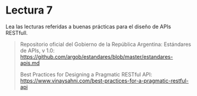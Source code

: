 # Lectura 7

Lea las lecturas referidas a buenas prácticas para el diseño de APIs RESTfull.

> Repositorio oficial del Gobierno de la República Argentina: Estándares de APIs, v 1.0: https://github.com/argob/estandares/blob/master/estandares-apis.md
>
> Best Practices for Designing a Pragmatic RESTful API: https://www.vinaysahni.com/best-practices-for-a-pragmatic-restful-api
